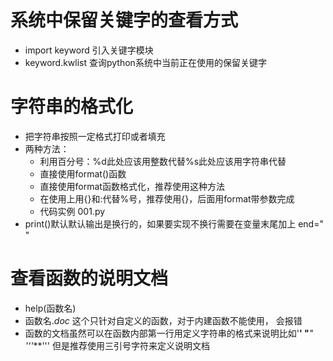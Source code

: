 # 系统中保留关键字的查看方式
- import keyword 引入关键字模块
- keyword.kwlist 查询python系统中当前正在使用的保留关键字
# 字符串的格式化
- 把字符串按照一定格式打印或者填充
- 两种方法：
    - 利用百分号：%d此处应该用整数代替%s此处应该用字符串代替
    - 直接使用format()函数
    - 直接使用format函数格式化，推荐使用这种方法 
    - 在使用上用{}和:代替%号，推荐使用{}，后面用format带参数完成
    - 代码实例  001.py
 - print()默认默认输出是换行的，如果要实现不换行需要在变量末尾加上 end=" "
 # 查看函数的说明文档
 - help(函数名)
 - 函数名._doc_ 这个只针对自定义的函数，对于内建函数不能使用， 会报错
 - 函数的文档虽然可以在函数内部第一行用定义字符串的格式来说明比如'**'  "***"  '''***''' 但是推荐使用三引号字符来定义说明文档
 
 